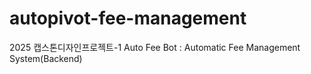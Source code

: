 # autopivot-fee-management
2025 캡스톤디자인프로젝트-1 Auto Fee Bot : Automatic Fee Management System(Backend)
